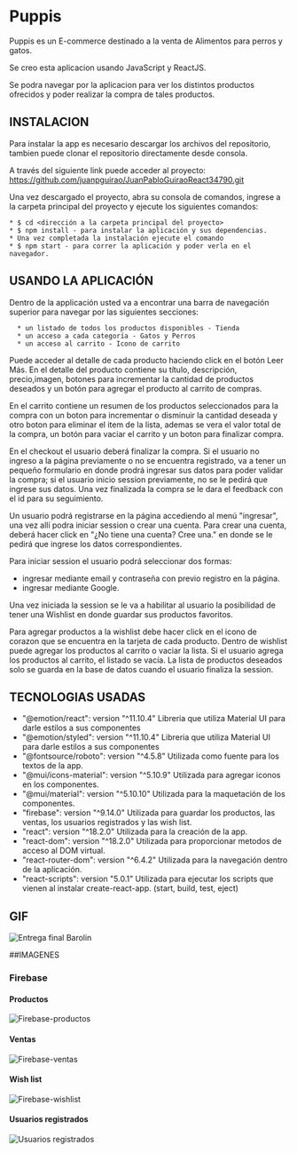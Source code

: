 # Puppis

Puppis es un E-commerce destinado a la venta de Alimentos para perros y gatos. 

Se creo esta aplicacion usando JavaScript y ReactJS.

Se podra navegar por la aplicacion para ver los distintos productos ofrecidos y poder realizar la compra de tales productos.

## INSTALACION 
Para instalar la app es necesario descargar los archivos del repositorio, tambien puede clonar el repositorio directamente desde consola.

A través del siguiente link puede acceder al proyecto:
https://github.com/juanpguirao/JuanPabloGuiraoReact34790.git

Una vez descargado el proyecto, abra su consola de comandos, ingrese a la carpeta principal del proyecto y ejecute los siguientes comandos:

    * $ cd <dirección a la carpeta principal del proyecto> 
    * $ npm install - para instalar la aplicación y sus dependencias. 
    * Una vez completada la instalación ejecute el comando 
    * $ npm start - para correr la aplicación y poder verla en el navegador. 

## USANDO LA APLICACIÓN
Dentro de la applicación usted va a encontrar una barra de navegación superior para navegar por las siguientes secciones: 

      * un listado de todos los productos disponibles - Tienda
      * un acceso a cada categoría - Gatos y Perros
      * un acceso al carrito - Icono de carrito


Puede acceder al detalle de cada producto haciendo click en el botón Leer Más. En el detalle del producto contiene su título, descripción, precio,imagen, botones para incrementar la cantidad de productos deseados y un botón para agregar el producto al carrito de compras.

En el carrito contiene un resumen de los productos seleccionados para la compra con un boton para incrementar o disminuir la cantidad deseada y otro boton para  eliminar el item de la lista, ademas se vera el valor total de la compra, un botón para vaciar el carrito y un boton para finalizar compra.

En el checkout el usuario deberá finalizar la compra. Si el usuario no ingreso a la página previamente o no se encuentra registrado, va a tener un pequeño formulario en donde prodrá ingresar sus datos para poder validar la compra; si el usuario inicio session previamente, no se le pedirá que ingrese sus datos. Una vez finalizada la compra se le dara el feedback con el id para su seguimiento.

Un usuario podrá registrarse en la página accediendo al menú "ingresar", una vez allí podra iniciar session o crear una cuenta.
Para crear una cuenta, deberá hacer click en "¿No tiene una cuenta? Cree una." en donde se le pedirá que ingrese los datos correspondientes.

Para iniciar session el usuario podrá seleccionar dos formas:
  * ingresar mediante email y contraseña con previo registro en la página.
  * ingresar mediante Google.
  
Una vez iniciada la session se le va a habilitar al usuario la posibilidad de tener una Wishlist en donde guardar sus productos favoritos.

Para agregar productos a la wishlist debe hacer click en el icono de corazon que se encuentra en la tarjeta de cada producto.
Dentro de wishlist puede agregar los productos al carrito o vaciar la lista.
Si el usuario agrega los productos al carrito, el listado se vacía.
La lista de productos deseados solo se guarda en la base de datos cuando el usuario finaliza la session.

## TECNOLOGIAS USADAS

* "@emotion/react":        version "^11.10.4"      Libreria que utiliza Material UI para darle estilos a sus componentes
* "@emotion/styled":       version "^11.10.4"      Libreria que utiliza Material UI para darle estilos a sus componentes
* "@fontsource/roboto":    version "^4.5.8"        Utilizada como fuente para los textos de la app.
* "@mui/icons-material":   version "^5.10.9"       Utilizada para agregar iconos en los componentes.
* "@mui/material":         version "^5.10.10"      Utilizada para la maquetación de los componentes.
* "firebase":              version "^9.14.0"       Utilizada para guardar los productos, las ventas, los usuarios registrados y las wish list.
* "react":                 version "^18.2.0"       Utilizada para la creación de la app.
* "react-dom":             version "^18.2.0"       Utilizada para proporcionar metodos de acceso al DOM virtual.
* "react-router-dom":      version "^6.4.2"        Utilizada para la navegación dentro de la aplicación.
* "react-scripts":         version "5.0.1"         Utilizada para ejecutar los scripts que vienen al instalar create-react-app. (start, build, test, eject)

 ## GIF
 ![Entrega final Barolin](https://user-images.githubusercontent.com/98109747/204173186-22d5f172-98f9-4cc4-b4bd-c04bc42e82bd.gif)
 
 ##IMAGENES
### Firebase
#### Productos
 ![Firebase-productos](https://user-images.githubusercontent.com/98109747/204173262-e628aa50-f557-4896-ab67-0f829d4b5813.jpg)
#### Ventas
![Firebase-ventas](https://user-images.githubusercontent.com/98109747/204173265-e0d3f612-8ac5-4091-b374-94da9456b96f.jpg)
#### Wish list
![Firebase-wishlist](https://user-images.githubusercontent.com/98109747/204173275-4b5c8aa5-7535-4b24-ac33-b928e775b9c3.jpg)
#### Usuarios registrados
![Usuarios registrados](https://user-images.githubusercontent.com/98109747/204173782-dde1f87c-5345-477c-83be-c5b8671763aa.jpg)

